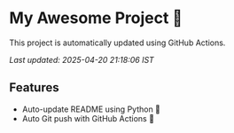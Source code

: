 # My Awesome Project 🚀

This project is automatically updated using GitHub Actions.

_Last updated: 2025-04-20 21:18:06 IST_

## Features
- Auto-update README using Python 🐍
- Auto Git push with GitHub Actions 🤖
